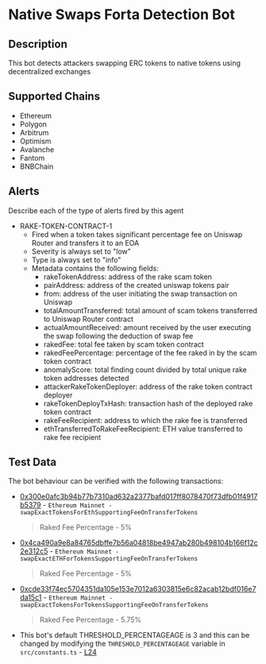 # Native Swaps Forta Detection Bot

## Description

This bot detects attackers swapping ERC tokens to native tokens using decentralized exchanges

## Supported Chains

- Ethereum
- Polygon
- Arbitrum
- Optimism
- Avalanche
- Fantom
- BNBChain

## Alerts

Describe each of the type of alerts fired by this agent

- RAKE-TOKEN-CONTRACT-1
  - Fired when a token takes significant percentage fee on Uniswap Router and transfers it to an EOA
  - Severity is always set to "low" 
  - Type is always set to "info"
  - Metadata contains the following fields: 
    - rakeTokenAddress: address of the rake scam token
    - pairAddress: address of the created uniswap tokens pair
    - from: address of the user initiating the swap transaction on Uniswap
    - totalAmountTransferred: total amount of scam tokens transferred to Uniswap Router contract
    - actualAmountReceived: amount received by the user executing the swap following the deduction of swap fee
    - rakedFee: total fee taken by scam token contract
    - rakedFeePercentage: percentage of the fee raked in by the scam token contract
    - anomalyScore: total finding count divided by total unique rake token addresses detected
    - attackerRakeTokenDeployer: address of the rake token contract deployer
    - rakeTokenDeployTxHash: transaction hash of the deployed rake token contract
    - rakeFeeRecipient: address to which the rake fee is transferred
    - ethTransferredToRakeFeeRecipient: ETH value transferred to rake fee recipient

## Test Data

The bot behaviour can be verified with the following transactions:
- [0x300e0afc3b94b77b7310ad632a2377bafd017ff8078470f73dfb01f4917b5379](https://etherscan.io/tx/0x300e0afc3b94b77b7310ad632a2377bafd017ff8078470f73dfb01f4917b5379) - 
`Ethereum Mainnet - swapExactTokensForEthSupportingFeeOnTransferTokens`
  > Raked Fee Percentage - 5%



- [0x4ca490a9e8a84765dbffe7b56a04818be4947ab280b498104b166f12c2e312c5](https://etherscan.io/tx/0x4ca490a9e8a84765dbffe7b56a04818be4947ab280b498104b166f12c2e312c5) -
`Ethereum Mainnet - swapExactETHForTokensSupportingFeeOnTransferTokens`
  > Raked Fee Percentage -  5%



- [0xcde33f74ec5704351da105e153e7012a6303815e6c82acab12bdf016e7da15c1](https://etherscan.io/tx/0xcde33f74ec5704351da105e153e7012a6303815e6c82acab12bdf016e7da15c1) -
`Ethereum Mainnet - swapExactTokensForTokensSupportingFeeOnTransferTokens`
  > Raked Fee Percentage -  5.75%


- This bot's default THRESHOLD_PERCENTAGEAGE is 3 and this can be changed by modifying the `THRESHOLD_PERCENTAGEAGE` variable in `src/constants.ts` - [L24](https://github.com/sprtd/rake-scam-token-forta-detection-bot/blob/main/src/constants.ts#L24)
